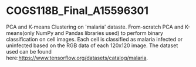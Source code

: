 # COGS118B_Final_A15596301
PCA and K-means Clustering on 'malaria' dataste.
From-scratch PCA and K-means(only NumPy and Pandas libraries used) to perform binary classification on cell images. Each cell is classified as malaria infected or uninfected based on the RGB data of each 120x120 image. The dataset used can be found here:https://www.tensorflow.org/datasets/catalog/malaria.
